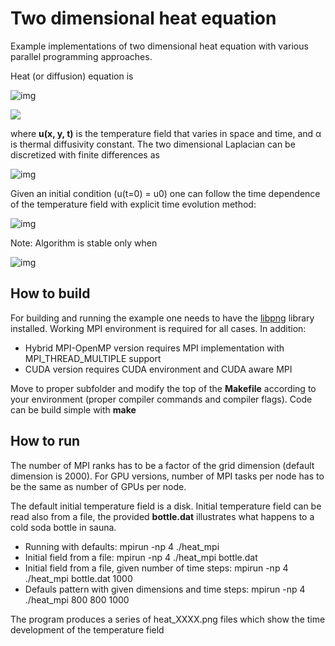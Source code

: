 # Two dimensional heat equation

Example implementations of two dimensional heat equation with various parallel
programming approaches.

Heat (or diffusion) equation is

<!-- Equation
\frac{\partial u}{\partial t} = \alpha \nabla^2 u
--> 
![img](http://quicklatex.com/cache3/d2/ql_b3f6b8bdc3a8862c73c5a97862afb9d2_l3.png)

<img src="https://render.githubusercontent.com/render/math?math=\mu(\gamma_{eff})\nabla^2 \vec v">

where **u(x, y, t)** is the temperature field that varies in space and time,
and α is thermal diffusivity constant. The two dimensional Laplacian can be
discretized with finite differences as

<!-- Equation
\begin{align*}
\nabla^2 u  &= \frac{u(i-1,j)-2u(i,j)+u(i+1,j)}{(\Delta x)^2} \\
 &+ \frac{u(i,j-1)-2u(i,j)+u(i,j+1)}{(\Delta y)^2}
 \end{align*}
 --> 
 ![img](http://quicklatex.com/cache3/2d/ql_59f49ed64dbbe76704e0679b8ad7c22d_l3.png)

 Given an initial condition (u(t=0) = u0) one can follow the time dependence
 of
 the temperature field with explicit time evolution method:

 <!-- Equation
 u^{m+1}(i,j) = u^m(i,j) + \Delta t \alpha \nabla^2 u^m(i,j) 
 --> 
 ![img](http://quicklatex.com/cache3/9e/ql_9eb7ce5f3d5eccd6cfc1ff5638bf199e_l3.png)

 Note: Algorithm is stable only when

 <!-- Equation
 \Delta t < \frac{1}{2 \alpha} \frac{(\Delta x \Delta y)^2}{(\Delta x)^2
 (\Delta y)^2}
 -->
 ![img](http://quicklatex.com/cache3/d1/ql_0e7107049c9183d11dbb1e81174280d1_l3.png)

## How to build

For building and running the example one needs to have the
[libpng](http://www.libpng.org/pub/png/libpng.html) library installed. Working MPI 
environment is required for all cases. In addition:

 * Hybrid MPI-OpenMP version requires MPI implementation with
   MPI_THREAD_MULTIPLE support
 * CUDA version requires CUDA environment and CUDA aware MPI

 Move to proper subfolder and modify the top of the **Makefile**
 according to your environment (proper compiler commands and compiler flags).
 Code can be build simple with **make**

## How to run

The number of MPI ranks has to be a factor of the grid dimension (default 
dimension is 2000). For GPU versions, number of MPI tasks per node has to be the
same as number of GPUs per node. 

The default initial temperature field is a disk. Initial
temperature field can be read also from a file, the provided **bottle.dat** 
illustrates what happens to a cold soda bottle in sauna.


 * Running with defaults: mpirun -np 4 ./heat_mpi
 * Initial field from a file: mpirun -np 4 ./heat_mpi bottle.dat
 * Initial field from a file, given number of time steps:
   mpirun -np 4 ./heat_mpi bottle.dat 1000
 * Defauls pattern with given dimensions and time steps:
   mpirun -np 4 ./heat_mpi 800 800 1000

  The program produces a series of heat_XXXX.png files which show the
  time development of the temperature field

